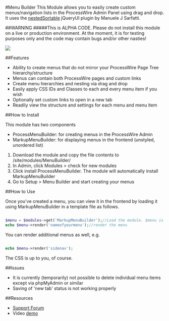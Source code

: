 #Menu Builder
This Module allows you to easily create custom menus/navigation lists in the ProcessWire Admin Panel using drag and drop. It uses the [nestedSortable](https://github.com/mjsarfatti/nestedSortable) jQueryUI plugin by Manuele J Sarfatti.

##WARNING
#####This is ALPHA CODE. Please do not install this module on a live or production environment. At the moment, it is for testing purposes only and the code may contain bugs and/or other nasties!

<img src='https://raw.github.com/kongondo/MenuBuilder/master/screenshot1.png'>

##Features
*	Ability to create menus that do not mirror your ProcessWire Page Tree hierarchy/structure
*	Menus can contain both ProcessWire pages and custom links
*	Create menu hierarchies and nesting via drag and drop
*	Easily apply CSS IDs and Classes to each and every menu item if you wish
*	Optionally set custom links to open in a new tab
*	Readily view the structure and settings for each menu and menu item

##How to Install

This module has two components
*	ProcessMenuBuilder: for creating menus in the ProcessWire Admin
*	MarkupMenuBuilder: for displaying menus in the frontend (unstyled, unordered list)

1.	Download the module and copy the file contents to /site/modules/MenuBuilder/
2.	In Admin, click Modules > check for new modules
3.	Click install ProcessMenuBuilder. The module will automatically install MarkupMenuBuilder
4.	Go to Setup > Menu Builder and start creating your menus

##How to Use

Once you've created a menu, you can view it in the frontend by loading it using MarkupMenuBuilder in a template file as follows.

````php

$menu = $modules->get('MarkupMenuBuilder');//Load the module. $menu is an example
echo $menu->render('nameofyourmenu');//render the menu
````

You can render additional menus as well, e.g.

````php

echo $menu->render('sidenav');
````

The CSS is up to you, of course.

##Issues
*	It is currently (temporarily) not possible to delete individual menu items except via phpMyAdmin or similar
*	Saving of 'new tab' status is not working properly

##Resources
*	[Support Forum](http://processwire.com/talk/topic/xxxxx/)
*	Video [demo](http://youtu.be/Ig-UJcx8JH0)